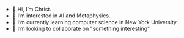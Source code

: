 - 👋 Hi, I’m Christ.
- 👀 I’m interested in AI and Metaphysics.
- 🌱 I’m currently learning computer science in New York University.
- 💞️ I’m looking to collaborate on "something interesting"

<!---
0Christ1/0Christ1 is a ✨ special ✨ repository because its `README.md` (this file) appears on your GitHub profile.
You can click the Preview link to take a look at your changes.
--->
